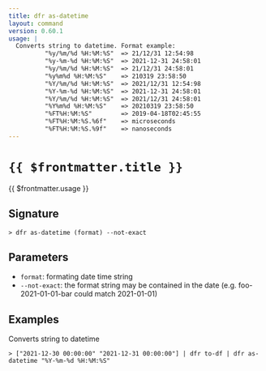 ```yaml
---
title: dfr as-datetime
layout: command
version: 0.60.1
usage: |
  Converts string to datetime. Format example:
          "%y/%m/%d %H:%M:%S"  => 21/12/31 12:54:98
          "%y-%m-%d %H:%M:%S"  => 2021-12-31 24:58:01
          "%y/%m/%d %H:%M:%S"  => 21/12/31 24:58:01
          "%y%m%d %H:%M:%S"    => 210319 23:58:50
          "%Y/%m/%d %H:%M:%S"  => 2021/12/31 12:54:98
          "%Y-%m-%d %H:%M:%S"  => 2021-12-31 24:58:01
          "%Y/%m/%d %H:%M:%S"  => 2021/12/31 24:58:01
          "%Y%m%d %H:%M:%S"    => 20210319 23:58:50
          "%FT%H:%M:%S"        => 2019-04-18T02:45:55
          "%FT%H:%M:%S.%6f"    => microseconds
          "%FT%H:%M:%S.%9f"    => nanoseconds
---
```


# `{{ $frontmatter.title }}`

<div style='white-space: pre-wrap;'>{{ $frontmatter.usage }}</div>

## Signature

`> dfr as-datetime (format) --not-exact`

## Parameters

- `format`: formating date time string
- `--not-exact`: the format string may be contained in the date (e.g. foo-2021-01-01-bar could match 2021-01-01)

## Examples

Converts string to datetime

```shell
> ["2021-12-30 00:00:00" "2021-12-31 00:00:00"] | dfr to-df | dfr as-datetime "%Y-%m-%d %H:%M:%S"
```
